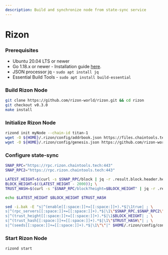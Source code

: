 ```yaml
---
description: Build and synchronize node from state-sync service
---
```


# Rizon

### Prerequisites

* Ubuntu 20.04 LTS or newer
* Go 1.18.x or newer - Installation guide [here](../../../guides/installation/install-golang.md).
* JSON processor jq - `sudo apt install jq`
* Essential Build Tools - `sudo apt install build-essential`

### Build Rizon Node

```bash
git clone https://github.com/rizon-world/rizon.git && cd rizon
git checkout v0.3.0
make install
```

### Initialize Rizon Node

```bash
rizond init myNode --chain-id titan-1
wget -O ${HOME}/.rizon/config/addrbook.json https://files.chaintools.tech/chains/rizon/addrbook.json
wget -O ${HOME}/.rizon/config/genesis.json https://github.com/rizon-world/mainnet/raw/master/genesis.json
```

### Configure state-sync

```bash
SNAP_RPC="https://rpc.rizon.chaintools.tech:443"
SNAP_RPC2="https://rpc.rizon.chaintools.tech:443"

LATEST_HEIGHT=$(curl -s $SNAP_RPC/block | jq -r .result.block.header.height); \
BLOCK_HEIGHT=$((LATEST_HEIGHT - 2000)); \
TRUST_HASH=$(curl -s "$SNAP_RPC/block?height=$BLOCK_HEIGHT" | jq -r .result.block_id.hash)

echo $LATEST_HEIGHT $BLOCK_HEIGHT $TRUST_HASH

sed -i.bak -E "s|^(enable[[:space:]]+=[[:space:]]+).*$|\1true| ; \
s|^(rpc_servers[[:space:]]+=[[:space:]]+).*$|\1\"$SNAP_RPC,$SNAP_RPC2\"| ; \
s|^(trust_height[[:space:]]+=[[:space:]]+).*$|\1$BLOCK_HEIGHT| ; \
s|^(trust_hash[[:space:]]+=[[:space:]]+).*$|\1\"$TRUST_HASH\"| ; \
s|^(seeds[[:space:]]+=[[:space:]]+).*$|\1\"\"|" $HOME/.rizon/config/config.toml
```

### Start Rizon Node

```
rizond start
```
